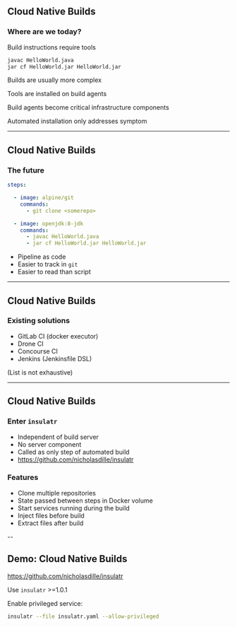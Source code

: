 ## Cloud Native Builds

### Where are we today?

Build instructions require tools

```bash
javac HelloWorld.java
jar cf HelloWorld.jar HelloWorld.jar
```

Builds are usually more complex

Tools are installed on build agents

Build agents become critical infrastructure components

Automated installation only addresses symptom

---

## Cloud Native Builds

### The future

```yaml
steps:

  - image: alpine/git
    commands:
      - git clone <somerepo>

  - image: openjdk:8-jdk
    commands:
      - javac HelloWorld.java
      - jar cf HelloWorld.jar HelloWorld.jar
```

- Pipeline as code
- Easier to track in `git`
- Easier to read than script

---

## Cloud Native Builds

### Existing solutions

- GitLab CI (docker executor)
- Drone CI
- Concourse CI
- Jenkins (Jenkinsfile DSL)

(List is not exhaustive)

---

## Cloud Native Builds

### Enter `insulatr`

- Independent of build server
- No server component
- Called as only step of automated build
- https://github.com/nicholasdille/insulatr

### Features

- Clone multiple repositories
- State passed between steps in Docker volume
- Start services running during the build
- Inject files before build
- Extract files after build

--

## Demo: Cloud Native Builds

https://github.com/nicholasdille/insulatr

Use `insulatr` >=1.0.1

Enable privileged service:

```bash
insulatr --file insulatr.yaml --allow-privileged
```
